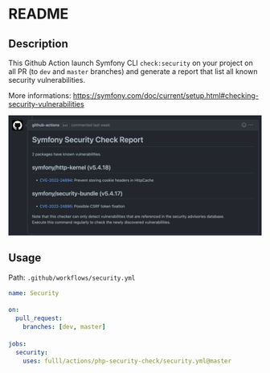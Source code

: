 # README

## Description

This Github Action launch Symfony CLI `check:security` on your project on all PR (to `dev` and `master` branches) and generate a report that list all known security vulnerabilities.  

More informations: https://symfony.com/doc/current/setup.html#checking-security-vulnerabilities

<img alt="Github comment example" src="./resources/security.png" width="800" />

## Usage

Path: `.github/workflows/security.yml`
```yaml
name: Security

on:
  pull_request:
    branches: [dev, master]

jobs:
  security:
    uses: fulll/actions/php-security-check/security.yml@master
```
